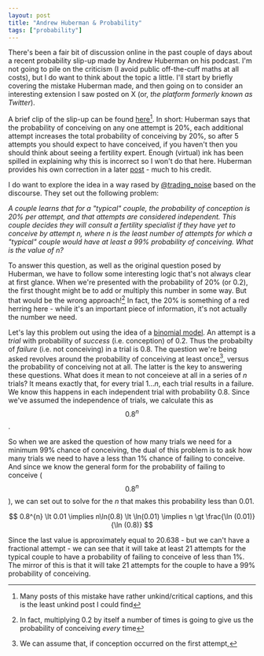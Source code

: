 ```yaml
---
layout: post
title: "Andrew Huberman & Probability"
tags: ["probability"]
---
```


There's been a fair bit of discussion online in the past couple of days about a recent probability slip-up made by Andrew Huberman on his podcast. I'm not going to pile on the criticism (I avoid public off-the-cuff maths at all costs), but I do want to think about the topic a little. I'll start by briefly covering the mistake Huberman made, and then going on to consider an interesting extension I saw posted on X (or, _the platform formerly known as Twitter_).

A brief clip of the slip-up can be found [here](https://x.com/bcrypt/status/1788406218937229780)[^1]. In short: Huberman says that the probability of conceiving on any one attempt is 20%, each additional attempt increases the total probability of conceiving by 20%, so after 5 attempts you should expect to have conceived, if you haven't then you should think about seeing a fertility expert. Enough (virtual) ink has been spilled in explaining why this is incorrect so I won't do that here. Huberman provides his own correction in a later [post](https://x.com/hubermanlab/status/1788964558758965281) - much to his credit.

I do want to explore the idea in a way rased by [@trading_noise](https://x.com/trading_noise/status/1789033639587536978) based on the discourse. They set out the following problem:

_A couple learns that for a "typical" couple, the probability of conception is 20% per attempt, and that attempts are considered independent. This couple decides they will consult a fertility specialist if they have yet to conceive by attempt n, where n is the least number of attempts for which a "typical" couple would have at least a 99% probability of conceiving. What is the value of n?_

To answer this question, as well as the original question posed by Huberman, we have to follow some interesting logic that's not always clear at first glance. When we're presented with the probability of 20% (or 0.2), the first thought might be to add or multiply this number in some way. But that would be the wrong approach![^2] In fact, the 20% is something of a red herring here - while it's an important piece of information, it's not actually the number we need.

Let's lay this problem out using the idea of a [binomial model](https://en.wikipedia.org/wiki/Binomial_distribution). An attempt is a _trial_ with probability of _success_ (i.e. conception) of 0.2. Thus the probabilty of _failure_ (i.e. not conceiving) in a trial is 0.8. The question we're being asked revolves around the probability of conceiving at least once[^3], versus the probability of conceiving not at all. The latter is the key to answering these questions. What does it mean to not conceieve at all in a series of _n_ trials? It means exactly that, for every trial 1..._n_, each trial results in a failure. We know this happens in each independent trial with probability 0.8. Since we've assumed the independence of trials, we calculate this as $$0.8^{n}$$.

So when we are asked the question of how many trials we need for a minimum 99% chance of conceiving, the dual of this problem is to ask how many trials we need to have a less than 1% chance of failing to conceive. And since we know the general form for the probability of failing to conceive ($$0.8^{n}$$), we can set out to solve for the _n_ that makes this probability less than 0.01.

$$
0.8^{n} \lt 0.01 \implies n\ln(0.8) \lt \ln(0.01) \implies n \gt \frac{\ln (0.01)}{\ln (0.8)}
$$

Since the last value is approximately equal to 20.638 - but we can't have a fractional attempt - we can see that it will take at least 21 attempts for the typical couple to have a probability of failing to conceive of less than 1%. The mirror of this is that it will take 21 attempts for the couple to have a 99% probability of conceiving.

[^1]: Many posts of this mistake have rather unkind/critical captions, and this is the least unkind post I could find
[^2]: In fact, multiplying 0.2 by itself a number of times is going to give us the probability of conceiving _every_ time
[^3]: We can assume that, if conception occurred on the first attempt,